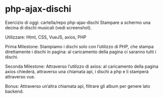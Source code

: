 # php-ajax-dischi

Esercizio di oggi:
cartella/repo php-ajax-dischi
Stampare a schermo una decina di dischi musicali (vedi screenshot).

Utilizzare:
Html, CSS, VueJS, axios, PHP

Prima Milestone:
Stampiamo i dischi solo con l’utilizzo di PHP, che stampa direttamente i dischi in pagina: al caricamento della pagina ci saranno tutti i dischi.

Seconda Milestone:
Attraverso l’utilizzo di axios: al caricamento della pagina axios chiederà, attraverso una chiamata api, i dischi a php e li stamperà attraverso vue.

Bonus:
Attraverso un’altra chiamata api, filtrare gli album per genere lato backend.